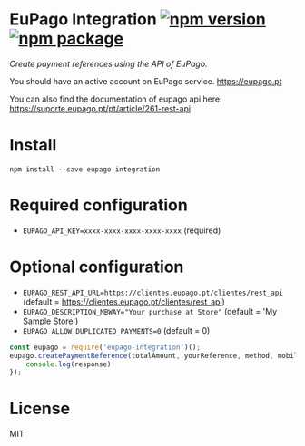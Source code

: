 # EuPago Integration [![npm version](https://badge.fury.io/js/eupago-integration.svg)](https://badge.fury.io/js/eupago-integration) [![npm package](https://img.shields.io/npm/dm/reupago-integration.svg)](https://www.npmjs.org/package/reupago-integration)

*Create payment references using the API of EuPago.*

You should have an active account on EuPago service. https://eupago.pt

You can also find the documentation of eupago api here: https://suporte.eupago.pt/pt/article/261-rest-api

# Install

`npm install --save eupago-integration`

# Required configuration

* `EUPAGO_API_KEY=xxxx-xxxx-xxxx-xxxx-xxxx` (required)

# Optional configuration

* `EUPAGO_REST_API_URL=https://clientes.eupago.pt/clientes/rest_api` (default = https://clientes.eupago.pt/clientes/rest_api)
* `EUPAGO_DESCRIPTION_MBWAY="Your purchase at Store"` (default = 'My Sample Store')
* `EUPAGO_ALLOW_DUPLICATED_PAYMENTS=0` (default = 0)

```js
const eupago = require('eupago-integration')();
eupago.createPaymentReference(totalAmount, yourReference, method, mobilePhoneNumber).then((response) => {
    console.log(response)
});
```

# License
MIT
